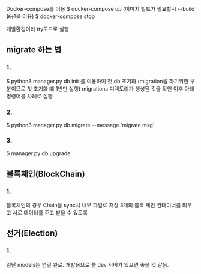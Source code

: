 Docker-compose를 이용
$ docker-compose up (이미지 빌드가 필요할시 --build 옵션을 이용)
$ docker-compose stop

개발환경이라 tty모드로 실행

## migrate 하는 법

### 1.
$ python3 manager.py db init 를 이용하여 첫 db 초기화 
(migration을 하기위한 부분이므로 첫 초기화 떄 1번만 실행)
migrations 디렉토리가 생성된 것을 확인
이후 아래 명령어를 차례로 실행
### 2.
$ python3 manager.py db migrate --message 'migrate msg'

### 3. 
$ manager.py db upgrade

## 블록체인(BlockChain)
### 1.
블록체인의 경우 Chain을 sync시 내부 파일로 저장
3개의 블록 체인 컨테이너를 띄우고 서로 데이터를 주고 받을 수 있도록

## 선거(Election)
### 1.
일단 models는 연결 완료. 개발용으로 쓸 dev 서버가 있으면 좋을 것 같음.

